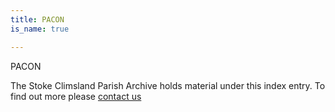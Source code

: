 ```yaml
---
title: PACON
is_name: true

---
```


PACON


The Stoke Climsland Parish Archive holds material under this index entry. To find out more please [contact us](/contact/)
